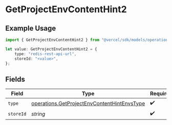 # GetProjectEnvContentHint2

## Example Usage

```typescript
import { GetProjectEnvContentHint2 } from "@vercel/sdk/models/operations";

let value: GetProjectEnvContentHint2 = {
    type: "redis-rest-api-url",
    storeId: "<value>",
};
```

## Fields

| Field                                                                                                      | Type                                                                                                       | Required                                                                                                   | Description                                                                                                |
| ---------------------------------------------------------------------------------------------------------- | ---------------------------------------------------------------------------------------------------------- | ---------------------------------------------------------------------------------------------------------- | ---------------------------------------------------------------------------------------------------------- |
| `type`                                                                                                     | [operations.GetProjectEnvContentHintEnvsType](../../models/operations/getprojectenvcontenthintenvstype.md) | :heavy_check_mark:                                                                                         | N/A                                                                                                        |
| `storeId`                                                                                                  | *string*                                                                                                   | :heavy_check_mark:                                                                                         | N/A                                                                                                        |